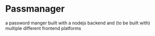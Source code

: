 # Passmanager
a password manger built with a nodejs backend and (to be built with) multiple different frontend platforms
